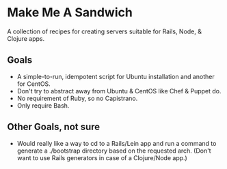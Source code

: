 # Make Me A Sandwich

A collection of recipes for creating servers suitable for Rails, Node, & Clojure apps.

## Goals

* A simple-to-run, idempotent script for Ubuntu installation and another for CentOS.
* Don't try to abstract away from Ubuntu & CentOS like Chef & Puppet do.
* No requirement of Ruby, so no Capistrano.
* Only require Bash.

## Other Goals, not sure 

* Would really like a way to cd to a Rails/Lein app and run a command to generate a ./bootstrap directory based on the requested arch.  (Don't want to use Rails generators in case of a Clojure/Node app.)
